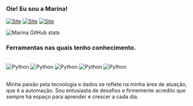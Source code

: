 ### Oie! Eu sou a Marina!

[![Site](https://img.shields.io/badge/GitHub-100000?style=for-the-badge&logo=github&logoColor=white)](https://batistagalo.github.io/.)
[![Site](https://img.shields.io/badge/LinkedIn-0077B5?style=for-the-badge&logo=linkedin&logoColor=white)](https://www.linkedin.com/in/marinagalo/)
[![Site](https://img.shields.io/badge/Google-100000?style=for-the-badge&logo=google&logoColor=white)](batistagalo@gmail.com)

![Marina GitHub stats](https://github-readme-stats.vercel.app/api?username=batistagalo&show_icons=true&theme=dracula)

### Ferramentas nas quais tenho conhecimento.

<div style= 'display: inline_block'><br/>
    <img alt='Python' src='https://img.shields.io/badge/Python-3776AB?style=for-the-badge&logo=python&logoColor=white'>
    <img alt='Python' src='https://img.shields.io/badge/pandas-%23150458.svg?style=for-the-badge&logo=pandas&logoColor=white'>
    <img alt='Python' src='https://img.shields.io/badge/numpy-%23013243.svg?style=for-the-badge&logo=numpy&logoColor=white'>
    <img alt='Python' src='https://img.shields.io/badge/power_bi-F2C811?style=for-the-badge&logo=powerbi&logoColor=black'>
    <img alt='Python' src='https://img.shields.io/badge/Microsoft_Excel-217346?style=for-the-badge&logo=microsoft-excel&logoColor=white'>
</div><br>

Minha paixão pela tecnologia e dados se reflete na minha área de atuação, que é a automação. Sou entusiasta de desafios e firmemente acredito que sempre há espaço para aprender e crescer a cada dia.
